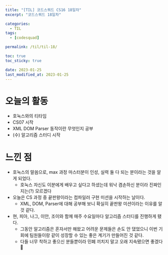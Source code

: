 ```yaml
---
title: "[TIL] 코드스쿼드 CS16 18일차"
excerpt: "코드스쿼드 18일차"

categories:
  - TIL
tags:
  - [codesquad]

permalink: /til/til-18/

toc: true
toc_sticky: true

date: 2023-01-25
last_modified_at: 2023-01-25
---
```


# 오늘의 활동
- 호눅스와의 티타임
- CS07 시작
- XML DOM Parser 동작이란 무엇인지 공부
- (수) 알고리즘 스터디 시작

# 느낀 점
- 호눅스의 말씀으로, max 과정 마스터분이 인성, 실력 둘 다 되는 분이라는 것을 알게 되었다.
  - 호눅스 자신도 이분에게 배우고 싶다고 하셨는데 워낙 겸손하신 분이라 진짜인지는(?) 모르겠다
- 오늘은 CS 과정 중 끝판왕이라는 컴파일러 구현 미션을 시작하는 날이다.
  - XML, DOM, Parser에 대해 공부해 보니 확실히 끝판왕 미션이라는 이유를 알 것 같다.
- 현, 피아, 나그, 이안, 조이와 함께 매주 수요일마다 알고리즘 스터디를 진행하게 됐다.
  - 그동안 알고리즘은 혼자서만 해왔고 어려운 문제들은 손도 안 댔었으니 이번 기회에 팀원들이랑 같이 성장할 수 있는 좋은 계기가 만들어진 것 같다.
  - 다들 너무 착하고 좋으신 분들뿐이라 민폐 끼치지 말고 오래 지속됐으면 좋겠다 🐽